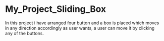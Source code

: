 # My_Project_Sliding_Box
In this project i have arranged four button and a box is placed which moves in any direction accordingly
as user wants, a user can move it by clicking any of the buttons.
